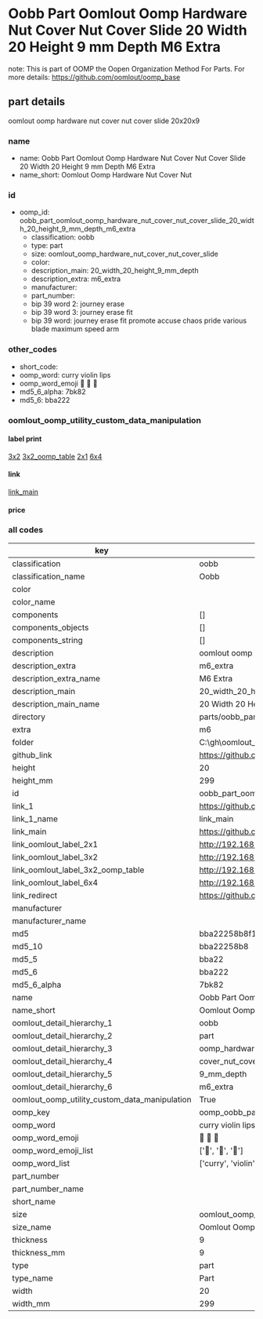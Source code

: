# Oobb Part Oomlout Oomp Hardware Nut Cover Nut Cover Slide 20 Width 20 Height 9 mm Depth M6 Extra  

note: This is part of OOMP the Oopen Organization Method For Parts. For more details: https://github.com/oomlout/oomp_base

##  part details
  



oomlout oomp hardware nut cover nut cover slide 20x20x9



### name
* name: Oobb Part Oomlout Oomp Hardware Nut Cover Nut Cover Slide 20 Width 20 Height 9 mm Depth M6 Extra
* name_short: Oomlout Oomp Hardware Nut Cover Nut
### id
* oomp_id: oobb_part_oomlout_oomp_hardware_nut_cover_nut_cover_slide_20_width_20_height_9_mm_depth_m6_extra
  * classification: oobb
  * type: part
  * size: oomlout_oomp_hardware_nut_cover_nut_cover_slide
  * color: 
  * description_main: 20_width_20_height_9_mm_depth
  * description_extra: m6_extra
  * manufacturer: 
  * part_number: 
  * bip 39 word 2: journey erase
  * bip 39 word 3: journey erase fit
  * bip 39 word: journey erase fit promote accuse chaos pride various blade maximum speed arm

### other_codes
* short_code: 
* oomp_word: curry violin lips
* oomp_word_emoji :curry: :violin: :lips:
* md5_6_alpha: 7bk82
* md5_6: bba222






### oomlout_oomp_utility_custom_data_manipulation
#### label print
[3x2](http://192.168.1.245:1112/?label=oomp%207bk82)
[3x2_oomp_table](http://192.168.1.108:1112/?label=oomp%207bk82)
[2x1](http://192.168.1.242:1112/?label=oomp%207bk82)
[6x4](http://192.168.1.55:1112/?label=oomp%207bk82)    

#### link

[link_main](https://github.com/oomlout/oomlout_oobb_version_4_generated_parts/tree/main/navigation_oomp/oobb/part/oomlout_oomp_hardware_nut_cover_nut_cover_slide/20_width_20_height_9_mm_depth/m6_extra/part)                              

#### price







### all codes 
| key | value |  
| --- | --- |  
| classification | oobb |  
| classification_name | Oobb |  
| color |  |  
| color_name |  |  
| components | [] |  
| components_objects | [] |  
| components_string | [] |  
| description | oomlout oomp hardware nut cover nut cover slide 20x20x9 |  
| description_extra | m6_extra |  
| description_extra_name | M6 Extra |  
| description_main | 20_width_20_height_9_mm_depth |  
| description_main_name | 20 Width 20 Height 9 mm Depth |  
| directory | parts/oobb_part_oomlout_oomp_hardware_nut_cover_nut_cover_slide_20_width_20_height_9_mm_depth_m6_extra |  
| extra | m6 |  
| folder | C:\gh\oomlout_oobb_version_4_generated_parts\parts\oobb_part_oomlout_oomp_hardware_nut_cover_nut_cover_slide_20_width_20_height_9_mm_depth_m6_extra |  
| github_link | https://github.com/oomlout/oomlout_oomp_part_src/tree/main/parts/oobb_part_oomlout_oomp_hardware_nut_cover_nut_cover_slide_20_width_20_height_9_mm_depth_m6_extra |  
| height | 20 |  
| height_mm | 299 |  
| id | oobb_part_oomlout_oomp_hardware_nut_cover_nut_cover_slide_20_width_20_height_9_mm_depth_m6_extra |  
| link_1 | https://github.com/oomlout/oomlout_oobb_version_4_generated_parts/tree/main/navigation_oomp/oobb/part/oomlout_oomp_hardware_nut_cover_nut_cover_slide/20_width_20_height_9_mm_depth/m6_extra/part |  
| link_1_name | link_main |  
| link_main | https://github.com/oomlout/oomlout_oobb_version_4_generated_parts/tree/main/navigation_oomp/oobb/part/oomlout_oomp_hardware_nut_cover_nut_cover_slide/20_width_20_height_9_mm_depth/m6_extra/part |  
| link_oomlout_label_2x1 | http://192.168.1.242:1112/?label=oomp%207bk82 |  
| link_oomlout_label_3x2 | http://192.168.1.245:1112/?label=oomp%207bk82 |  
| link_oomlout_label_3x2_oomp_table | http://192.168.1.108:1112/?label=oomp%207bk82 |  
| link_oomlout_label_6x4 | http://192.168.1.55:1112/?label=oomp%207bk82 |  
| link_redirect | https://github.com/oomlout/oomlout_oobb_version_4_generated_parts/tree/main/parts/oobb_oomlout_oomp_hardware_nut_cover_nut_cover_slide_20_20_09_ex_m6 |  
| manufacturer |  |  
| manufacturer_name |  |  
| md5 | bba22258b8f195509900dac2af931bc3 |  
| md5_10 | bba22258b8 |  
| md5_5 | bba22 |  
| md5_6 | bba222 |  
| md5_6_alpha | 7bk82 |  
| name | Oobb Part Oomlout Oomp Hardware Nut Cover Nut Cover Slide 20 Width 20 Height 9 mm Depth M6 Extra |  
| name_short | Oomlout Oomp Hardware Nut Cover Nut |  
| oomlout_detail_hierarchy_1 | oobb |  
| oomlout_detail_hierarchy_2 | part |  
| oomlout_detail_hierarchy_3 | oomp_hardware_nut |  
| oomlout_detail_hierarchy_4 | cover_nut_cover_slide |  
| oomlout_detail_hierarchy_5 | 9_mm_depth |  
| oomlout_detail_hierarchy_6 | m6_extra |  
| oomlout_oomp_utility_custom_data_manipulation | True |  
| oomp_key | oomp_oobb_part_oomlout_oomp_hardware_nut_cover_nut_cover_slide_20_width_20_height_9_mm_depth_m6_extra |  
| oomp_word | curry violin lips |  
| oomp_word_emoji | :curry: :violin: :lips: |  
| oomp_word_emoji_list | [':curry:', ':violin:', ':lips:'] |  
| oomp_word_list | ['curry', 'violin', 'lips'] |  
| part_number |  |  
| part_number_name |  |  
| short_name |  |  
| size | oomlout_oomp_hardware_nut_cover_nut_cover_slide |  
| size_name | Oomlout Oomp Hardware Nut Cover Nut Cover Slide |  
| thickness | 9 |  
| thickness_mm | 9 |  
| type | part |  
| type_name | Part |  
| width | 20 |  
| width_mm | 299 |  
